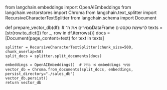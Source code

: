 from langchain.embeddings import OpenAIEmbeddings
from langchain.vectorstores import Chroma
from langchain.text_splitter import RecursiveCharacterTextSplitter
from langchain.schema import Document

def prepare_vector_db(df):
    # ממירים את ה־DataFrame לרשימת טקסטים
    texts = [str(row.to_dict()) for _, row in df.iterrows()]
    docs = [Document(page_content=text) for text in texts]

    splitter = RecursiveCharacterTextSplitter(chunk_size=500, chunk_overlap=50)
    split_docs = splitter.split_documents(docs)

    embeddings = OpenAIEmbeddings()  # או מודל embeddings פנימי
    vector_db = Chroma.from_documents(split_docs, embeddings, persist_directory="./sales_db")
    vector_db.persist()
    return vector_db
